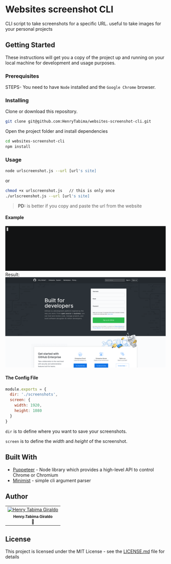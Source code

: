 # **Websites screenshot CLI**

CLI script to take screenshots for a specific URL. useful to take images for your personal projects

## Getting Started

These instructions will get you a copy of the project up and running on your local machine for development and usage purposes.

### Prerequisites
STEPS-
You need to have `Node` installed and the `Google Chrome` browser.

### Installing

Clone or download this repository.

```bash
git clone git@github.com:HenryTabima/websites-screenshot-cli.git
```

Open the project folder and install dependencies

```bash
cd websites-screenshot-cli
npm install
```

### **Usage**

```bash
node urlscreenshot.js --url [url's site]
```

or

```bash
chmod +x urlscreenshot.js   // this is only once
./urlscreenshot.js --url [url's site]
```

> **PD:** is better if you copy and paste the url from the website

#### Example

![usage gif](usage-example.gif)
Result:
![screenshot result](result-example.png)

#### **The Config File**

```javascript
module.exports = {
  dir: './screenshots',
  screen: {
    width: 1920,
    height: 1080
  }
}
```

`dir` is to define where you want to save your screenshots.

`screen` is to define the *width* and *height* of the screenshot.

## Built With

* [Puppeteer](https://github.com/GoogleChrome/puppeteer) - Node library which provides a high-level API to control Chrome or Chromium
* [Minimist](https://github.com/substack/minimist) - simple cli argument parser

## Author

<table>
  <tr>
    <td align="center"><a href="http://henrytabima.com"><img src="https://avatars0.githubusercontent.com/u/12721896?v=4" width="100px;" alt="Henry Tabima Giraldo"/><br /><sub><b>Henry Tabima Giraldo</b></sub></a><br />📖</td>
  </tr>
</table>

## License

This project is licensed under the MIT License - see the [LICENSE.md](LICENSE.md) file for details

